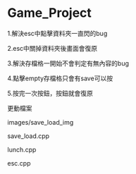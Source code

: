 # Game_Project

1.解決esc中點擊資料夾一直閃的bug

2.esc中關掉資料夾後畫面會復原

3.解決存檔格一開始不會判定有無內容的bug

4.點擊empty存檔格只會有save可以按

5.按完一次按鈕，按鈕就會復原


更動檔案

images/save_load_img

save_load.cpp

lunch.cpp

esc.cpp
